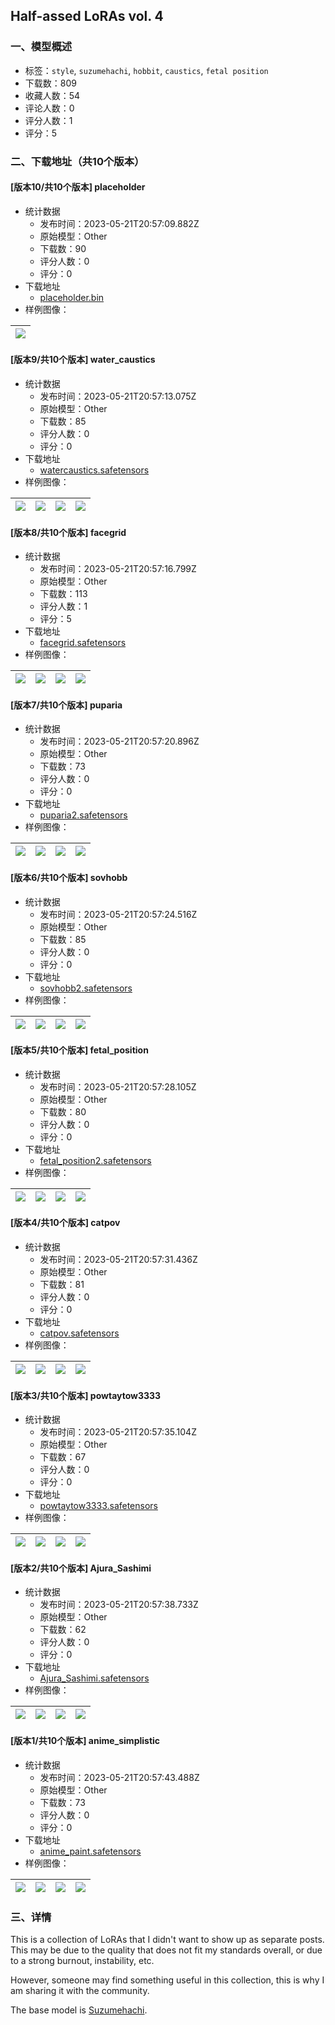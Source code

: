 ## Half-assed LoRAs vol. 4
### 一、模型概述

- 标签：`style`, `suzumehachi`, `hobbit`, `caustics`, `fetal position`
- 下载数：809
- 收藏人数：54
- 评论人数：0
- 评分人数：1
- 评分：5

### 二、下载地址（共10个版本）

#### [版本10/共10个版本] placeholder

- 统计数据
  - 发布时间：2023-05-21T20:57:09.882Z
  - 原始模型：Other
  - 下载数：90
  - 评分人数：0
  - 评分：0
- 下载地址
  - [placeholder.bin](https://civitai.com/api/download/models/77214)
- 样例图像：

| <img src="https://image.civitai.com/xG1nkqKTMzGDvpLrqFT7WA/3db6c739-c236-488f-8bb4-427f0149d303/width=450/865793.jpeg" /> |
| ---- |

#### [版本9/共10个版本] water_caustics

- 统计数据
  - 发布时间：2023-05-21T20:57:13.075Z
  - 原始模型：Other
  - 下载数：85
  - 评分人数：0
  - 评分：0
- 下载地址
  - [watercaustics.safetensors](https://civitai.com/api/download/models/77253)
- 样例图像：

| <img src="https://image.civitai.com/xG1nkqKTMzGDvpLrqFT7WA/4d7ec72c-bc38-4925-b7d8-340d8afc32b2/width=450/866184.jpeg" /> | <img src="https://image.civitai.com/xG1nkqKTMzGDvpLrqFT7WA/9012c039-b08f-40ae-99b7-a0e37a47c195/width=450/866216.jpeg" /> | <img src="https://image.civitai.com/xG1nkqKTMzGDvpLrqFT7WA/523ab9b1-75d2-417a-9409-a7b07e07ffc6/width=450/866190.jpeg" /> | <img src="https://image.civitai.com/xG1nkqKTMzGDvpLrqFT7WA/26a24395-6960-4e0b-bc88-ccfb518d2a4a/width=450/866215.jpeg" /> |
| ---- | ---- | ---- | ---- |

#### [版本8/共10个版本] facegrid

- 统计数据
  - 发布时间：2023-05-21T20:57:16.799Z
  - 原始模型：Other
  - 下载数：113
  - 评分人数：1
  - 评分：5
- 下载地址
  - [facegrid.safetensors](https://civitai.com/api/download/models/77233)
- 样例图像：

| <img src="https://image.civitai.com/xG1nkqKTMzGDvpLrqFT7WA/ba2b877f-1f4d-48cf-8280-409007db0c9d/width=450/865997.jpeg" /> | <img src="https://image.civitai.com/xG1nkqKTMzGDvpLrqFT7WA/f4ffb871-2de9-4e44-9b98-6e75800f1be5/width=450/866003.jpeg" /> | <img src="https://image.civitai.com/xG1nkqKTMzGDvpLrqFT7WA/2137cbf4-b37e-4166-bec2-2cb13945ef8c/width=450/865980.jpeg" /> | <img src="https://image.civitai.com/xG1nkqKTMzGDvpLrqFT7WA/ed98cf17-ad52-43fe-9288-930b7a17777b/width=450/865981.jpeg" /> |
| ---- | ---- | ---- | ---- |

#### [版本7/共10个版本] puparia

- 统计数据
  - 发布时间：2023-05-21T20:57:20.896Z
  - 原始模型：Other
  - 下载数：73
  - 评分人数：0
  - 评分：0
- 下载地址
  - [puparia2.safetensors](https://civitai.com/api/download/models/77246)
- 样例图像：

| <img src="https://image.civitai.com/xG1nkqKTMzGDvpLrqFT7WA/bd2878ef-e73e-4962-9aa7-52f85ee76c7e/width=450/866123.jpeg" /> | <img src="https://image.civitai.com/xG1nkqKTMzGDvpLrqFT7WA/62fc2b06-2f8e-49fe-8d19-d6ccef0508fa/width=450/866113.jpeg" /> | <img src="https://image.civitai.com/xG1nkqKTMzGDvpLrqFT7WA/0c50b66b-f98e-4ff6-82cc-fc34cf3e4c03/width=450/866120.jpeg" /> | <img src="https://image.civitai.com/xG1nkqKTMzGDvpLrqFT7WA/f52ca954-cc84-4717-a94f-6a4658de7ec1/width=450/866114.jpeg" /> |
| ---- | ---- | ---- | ---- |

#### [版本6/共10个版本] sovhobb

- 统计数据
  - 发布时间：2023-05-21T20:57:24.516Z
  - 原始模型：Other
  - 下载数：85
  - 评分人数：0
  - 评分：0
- 下载地址
  - [sovhobb2.safetensors](https://civitai.com/api/download/models/77250)
- 样例图像：

| <img src="https://image.civitai.com/xG1nkqKTMzGDvpLrqFT7WA/9ef4fd83-0137-4b62-b03f-edaa4b9d25e1/width=450/866157.jpeg" /> | <img src="https://image.civitai.com/xG1nkqKTMzGDvpLrqFT7WA/a9b7c538-498d-48eb-96ee-a19f88b8d473/width=450/866156.jpeg" /> | <img src="https://image.civitai.com/xG1nkqKTMzGDvpLrqFT7WA/0f45ae06-e2ac-422c-abd6-7d3b03fd503e/width=450/866163.jpeg" /> | <img src="https://image.civitai.com/xG1nkqKTMzGDvpLrqFT7WA/4cf83cec-383d-4035-8c90-57d5742c3cc9/width=450/866155.jpeg" /> |
| ---- | ---- | ---- | ---- |

#### [版本5/共10个版本] fetal_position

- 统计数据
  - 发布时间：2023-05-21T20:57:28.105Z
  - 原始模型：Other
  - 下载数：80
  - 评分人数：0
  - 评分：0
- 下载地址
  - [fetal_position2.safetensors](https://civitai.com/api/download/models/77236)
- 样例图像：

| <img src="https://image.civitai.com/xG1nkqKTMzGDvpLrqFT7WA/39468762-f45e-47de-910f-a860b0f43b36/width=450/866051.jpeg" /> | <img src="https://image.civitai.com/xG1nkqKTMzGDvpLrqFT7WA/e8fd030a-cf22-4994-89f2-ef0608381233/width=450/866048.jpeg" /> | <img src="https://image.civitai.com/xG1nkqKTMzGDvpLrqFT7WA/2168915c-b0c9-4bc3-acf1-9c832fa31e01/width=450/866047.jpeg" /> | <img src="https://image.civitai.com/xG1nkqKTMzGDvpLrqFT7WA/de9b729f-3c87-44a8-94ab-f3eef1e9a3c6/width=450/866045.jpeg" /> |
| ---- | ---- | ---- | ---- |

#### [版本4/共10个版本] catpov

- 统计数据
  - 发布时间：2023-05-21T20:57:31.436Z
  - 原始模型：Other
  - 下载数：81
  - 评分人数：0
  - 评分：0
- 下载地址
  - [catpov.safetensors](https://civitai.com/api/download/models/77228)
- 样例图像：

| <img src="https://image.civitai.com/xG1nkqKTMzGDvpLrqFT7WA/eedf3bc6-b8be-4ba8-a2bc-1611273c9472/width=450/865925.jpeg" /> | <img src="https://image.civitai.com/xG1nkqKTMzGDvpLrqFT7WA/da7228ec-ba60-4b1f-80fe-d54c1f0c74cf/width=450/865928.jpeg" /> | <img src="https://image.civitai.com/xG1nkqKTMzGDvpLrqFT7WA/59027956-3cd6-4b79-8b53-06d89bc1df5e/width=450/865929.jpeg" /> | <img src="https://image.civitai.com/xG1nkqKTMzGDvpLrqFT7WA/c792c7d8-0005-4848-87d1-28d96daf81e0/width=450/865930.jpeg" /> |
| ---- | ---- | ---- | ---- |

#### [版本3/共10个版本] powtaytow3333

- 统计数据
  - 发布时间：2023-05-21T20:57:35.104Z
  - 原始模型：Other
  - 下载数：67
  - 评分人数：0
  - 评分：0
- 下载地址
  - [powtaytow3333.safetensors](https://civitai.com/api/download/models/77240)
- 样例图像：

| <img src="https://image.civitai.com/xG1nkqKTMzGDvpLrqFT7WA/d3bde81d-9845-4dbe-bda3-d18f93aad522/width=450/866096.jpeg" /> | <img src="https://image.civitai.com/xG1nkqKTMzGDvpLrqFT7WA/8922d0a4-30c8-4a22-8d44-58fc98d8ab47/width=450/866084.jpeg" /> | <img src="https://image.civitai.com/xG1nkqKTMzGDvpLrqFT7WA/e2eb1067-8815-47d3-a73e-0af48286170f/width=450/866075.jpeg" /> | <img src="https://image.civitai.com/xG1nkqKTMzGDvpLrqFT7WA/95f3c313-7c1c-4f4e-b039-e8a08faeb436/width=450/866076.jpeg" /> |
| ---- | ---- | ---- | ---- |

#### [版本2/共10个版本] Ajura_Sashimi

- 统计数据
  - 发布时间：2023-05-21T20:57:38.733Z
  - 原始模型：Other
  - 下载数：62
  - 评分人数：0
  - 评分：0
- 下载地址
  - [Ajura_Sashimi.safetensors](https://civitai.com/api/download/models/77217)
- 样例图像：

| <img src="https://image.civitai.com/xG1nkqKTMzGDvpLrqFT7WA/8faca352-98ff-4649-903f-e0fd6b70dd72/width=450/865838.jpeg" /> | <img src="https://image.civitai.com/xG1nkqKTMzGDvpLrqFT7WA/9ca95083-707e-4bee-936b-168279677f8f/width=450/865848.jpeg" /> | <img src="https://image.civitai.com/xG1nkqKTMzGDvpLrqFT7WA/2c0e5486-3c9e-4501-83ff-59177d774ec7/width=450/865831.jpeg" /> | <img src="https://image.civitai.com/xG1nkqKTMzGDvpLrqFT7WA/4aae4550-407c-4f43-80f0-897a11cdfe61/width=450/865850.jpeg" /> |
| ---- | ---- | ---- | ---- |

#### [版本1/共10个版本] anime_simplistic

- 统计数据
  - 发布时间：2023-05-21T20:57:43.488Z
  - 原始模型：Other
  - 下载数：73
  - 评分人数：0
  - 评分：0
- 下载地址
  - [anime_paint.safetensors](https://civitai.com/api/download/models/77223)
- 样例图像：

| <img src="https://image.civitai.com/xG1nkqKTMzGDvpLrqFT7WA/91a5c57e-9d23-4912-af99-3550c1b9fbaa/width=450/865896.jpeg" /> | <img src="https://image.civitai.com/xG1nkqKTMzGDvpLrqFT7WA/4d7c5a78-ab1d-4060-99c2-f5562767e111/width=450/865902.jpeg" /> | <img src="https://image.civitai.com/xG1nkqKTMzGDvpLrqFT7WA/71e94059-8fff-47d3-9b86-a7112195fd9a/width=450/865881.jpeg" /> | <img src="https://image.civitai.com/xG1nkqKTMzGDvpLrqFT7WA/0f512ed3-efa5-4c9a-9de7-b9686cbcdea0/width=450/865883.jpeg" /> |
| ---- | ---- | ---- | ---- |


### 三、详情
<p>This is a collection of LoRAs that I didn't want to show up as separate posts. This may be due to the quality that does not fit my standards overall, or due to a strong burnout, instability, etc.</p><p></p><p>However, someone may find something useful in this collection, this is why I am sharing it with the community.</p><p></p><p>The base model is <a target="_blank" rel="ugc" href="https://civitai.com/models/5043/suzumehachi">Suzumehachi</a>.</p>